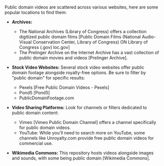 Public domain videos are scattered across various websites, here are some popular locations to find them:

* **Archives:** 
    * The National Archives (Library of Congress) offers a collection digitized public domain films  [Public Domain Films (National Audio-Visual Conservation Center, Library of Congress) ON Library of Congress (.gov) loc.gov] 
    * The Prelinger Archive on the Internet Archive  has a vast collection of public domain movies and videos [Prelinger Archive].
* **Stock Video Websites:** Several stock video websites offer public domain footage alongside royalty-free options. Be sure to filter by "public domain" for specific results:
    * Pexels [Free Public Domain Videos - Pexels] 
    * Pond5 [Pond5]
    * PublicDomainFootage.com

* **Video Sharing Platforms:** Look for channels or filters dedicated to public domain content:
    * Vimeo [Vimeo Public Domain Channel] offers a channel specifically for public domain videos.
    * YouTube: While you'll need to search more on YouTube, some channels like Unroyalty.com provide free public domain videos  for commercial use.

* **Wikimedia Commons:** This repository  hosts videos alongside images and sounds, with some being public domain [Wikimedia Commons].
 